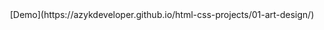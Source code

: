 <img url="https://i.imghippo.com/files/rHC3256qk.png" />
[Demo](https://azykdeveloper.github.io/html-css-projects/01-art-design/)
